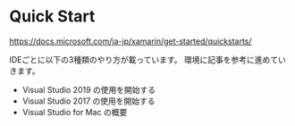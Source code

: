 # Quick Start

https://docs.microsoft.com/ja-jp/xamarin/get-started/quickstarts/

IDEごとに以下の3種類のやり方が載っています。
環境に記事を参考に進めていきます。

* Visual Studio 2019 の使用を開始する
* Visual Studio 2017 の使用を開始する
* Visual Studio for Mac の概要


